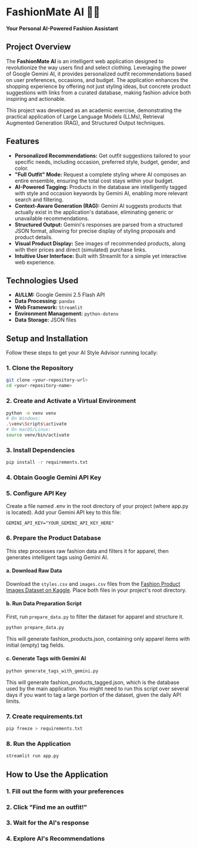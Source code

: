 # FashionMate AI 👗✨

**Your Personal AI-Powered Fashion Assistant**

## Project Overview

The **FashionMate AI** is an intelligent web application designed to revolutionize the way users find and select clothing. Leveraging the power of Google Gemini AI, it provides personalized outfit recommendations based on user preferences, occasions, and budget. The application enhances the shopping experience by offering not just styling ideas, but concrete product suggestions with links from a curated database, making fashion advice both inspiring and actionable.

This project was developed as an academic exercise, demonstrating the practical application of Large Language Models (LLMs), Retrieval Augmented Generation (RAG), and Structured Output techniques.

## Features

*   **Personalized Recommendations:** Get outfit suggestions tailored to your specific needs, including occasion, preferred style, budget, gender, and color.
*   **"Full Outfit" Mode:** Request a complete styling where AI composes an entire ensemble, ensuring the total cost stays within your budget.
*   **AI-Powered Tagging:** Products in the database are intelligently tagged with style and occasion keywords by Gemini AI, enabling more relevant search and filtering.
*   **Context-Aware Generation (RAG):** Gemini AI suggests products that actually exist in the application's database, eliminating generic or unavailable recommendations.
*   **Structured Output:** Gemini's responses are parsed from a structured JSON format, allowing for precise display of styling proposals and product details.
*   **Visual Product Display:** See images of recommended products, along with their prices and direct (simulated) purchase links.
*   **Intuitive User Interface:** Built with Streamlit for a simple yet interactive web experience.

## Technologies Used

*   **AI/LLM:** Google Gemini 2.5 Flash API
*   **Data Processing:** `pandas`
*   **Web Framework:** `Streamlit`
*   **Environment Management:** `python-dotenv`
*   **Data Storage:** JSON files

## Setup and Installation

Follow these steps to get your AI Style Advisor running locally:

### 1. Clone the Repository

```bash
git clone <your-repository-url>
cd <your-repository-name>
```

### 2. Create and Activate a Virtual Environment

```bash
python -m venv venv
# On Windows:
.\venv\Scripts\activate
# On macOS/Linux:
source venv/bin/activate
```

### 3. Install Dependencies

```bash
pip install -r requirements.txt
```

### 4. Obtain Google Gemini API Key

### 5. Configure API Key

Create a file named .env in the root directory of your project (where app.py is located). Add your Gemini API key to this file:

```
GEMINI_API_KEY="YOUR_GEMINI_API_KEY_HERE"
```

### 6. Prepare the Product Database

This step processes raw fashion data and filters it for apparel, then generates intelligent tags using Gemini AI.

#### a. Download Raw Data

Download the `styles.csv` and `images.csv` files from the [Fashion Product Images Dataset on Kaggle](https://www.kaggle.com/datasets/paramaggarwal/fashion-product-images-dataset). Place both files in your project's root directory.

#### b. Run Data Preparation Script

First, run `prepare_data.py` to filter the dataset for apparel and structure it.

```bash
python prepare_data.py
```

This will generate fashion_products.json, containing only apparel items with initial (empty) tag fields.

#### c. Generate Tags with Gemini AI

```bash
python generate_tags_with_gemini.py
```

This will generate fashion_products_tagged.json, which is the database used by the main application. You might need to run this script over several days if you want to tag a large portion of the dataset, given the daily API limits.

### 7. Create requirements.txt

```bash
pip freeze > requirements.txt
```

### 8. Run the Application

```bash
streamlit run app.py
```

## How to Use the Application

### 1. Fill out the form with your preferences

### 2. Click "Find me an outfit!"

### 3. Wait for the AI's response

### 4. Explore AI's Recommendations
